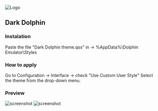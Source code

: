 ![Logo](https://i.imgur.com/tCyn1gL.png)
## Dark Dolphin

### Instalation
Paste the file "Dark Dolphin theme.qss" in -> \%AppData%\Dolphin Emulator\Styles

### How to apply
Go to Configuration -> Interface -> check "Use Custom User Style"
Select the theme from the drop-down menu.

### Preview
![screenshot](https://i.imgur.com/CG6CuuT.jpg)
![screenshot](https://i.imgur.com/nQsNxeI.jpg)
